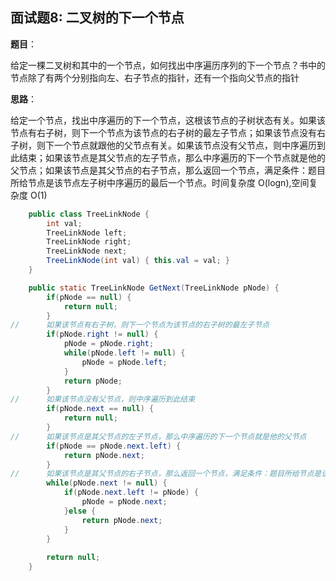 ## 面试题8: 二叉树的下一个节点

**题目**：

给定一棵二叉树和其中的一个节点，如何找出中序遍历序列的下一个节点？书中的节点除了有两个分别指向左、右子节点的指针，还有一个指向父节点的指针

**思路**：

给定一个节点，找出中序遍历的下一个节点，这根该节点的子树状态有关。如果该节点有右子树，则下一个节点为该节点的右子树的最左子节点；如果该节点没有右子树，则下一个节点就跟他的父节点有关。如果该节点没有父节点，则中序遍历到此结束；如果该节点是其父节点的左子节点，那么中序遍历的下一个节点就是他的父节点；如果该节点是其父节点的右子节点，那么返回一个节点，满足条件：题目所给节点是该节点左子树中序遍历的最后一个节点。时间复杂度 O(logn),空间复杂度 O(1)

```java
	public class TreeLinkNode {
		int val;
		TreeLinkNode left;
		TreeLinkNode right;
		TreeLinkNode next;
		TreeLinkNode(int val) { this.val = val; }
	}

	public static TreeLinkNode GetNext(TreeLinkNode pNode) {
		if(pNode == null) {
			return null;
		}
//		如果该节点有右子树，则下一个节点为该节点的右子树的最左子节点
		if(pNode.right != null) {
			pNode = pNode.right;
			while(pNode.left != null) {
				pNode = pNode.left;
			}
			return pNode;
		}
//		如果该节点没有父节点，则中序遍历到此结束
		if(pNode.next == null) {
			return null;
		}
//		如果该节点是其父节点的左子节点，那么中序遍历的下一个节点就是他的父节点
		if(pNode == pNode.next.left) {
			return pNode.next;
		}
//		如果该节点是其父节点的右子节点，那么返回一个节点，满足条件：题目所给节点是该节点左子树中序遍历的最后一个节点。
		while(pNode.next != null) {
			if(pNode.next.left != pNode) {
				pNode = pNode.next;
			}else {
				return pNode.next;
			}
		}
		
		return null;
	}

```